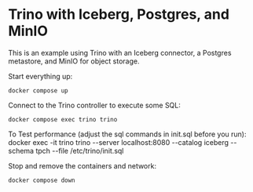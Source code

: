 # Trino with Iceberg, Postgres, and MinIO

This is an example using Trino with an Iceberg connector, a Postgres metastore, and MinIO for object storage.

Start everything up:
```shell
docker compose up
```

Connect to the Trino controller to execute some SQL:
```shell
docker compose exec trino trino
```

To Test performance (adjust the sql commands in init.sql before you run):
docker exec -it trino trino --server localhost:8080 --catalog iceberg --schema tpch --file /etc/trino/init.sql

Stop and remove the containers and network:
```shell
docker compose down
```
